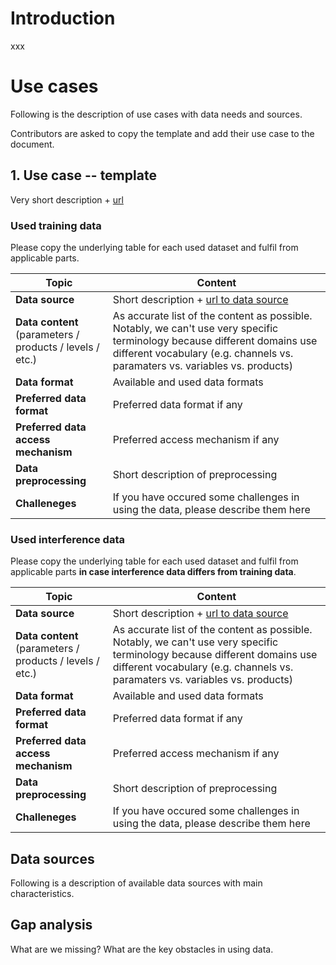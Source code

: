 # Introduction

xxx

# Use cases

Following is the description of use cases with data needs and sources. 

Contributors are asked to copy the template and add their use case to the document. 

## 1. Use case -- template

Very short description + [url](README.md)

### Used training data

Please copy the underlying table for each used dataset and fulfil from applicable parts.

| Topic | Content |
|-------|---------|
| **Data source** | Short description + [url to data source](README.md) |
| **Data content** <br> (parameters / products / levels / etc.) | As accurate list of the content as possible. Notably, we can't use very specific terminology because different domains use different vocabulary (e.g. channels vs. paramaters vs. variables vs. products) |
| **Data format**| Available and used data formats |
| **Preferred data format** | Preferred data format if any |
| **Preferred data access mechanism** | Preferred access mechanism if any |
| **Data preprocessing** | Short description of preprocessing |
| **Challeneges** | If you have occured some challenges in using the data, please describe them here |


### Used interference data

Please copy the underlying table for each used dataset and fulfil from applicable parts **in case interference data differs from training data**.


| Topic | Content |
|-------|---------|
| **Data source** | Short description + [url to data source](README.md) |
| **Data content** <br> (parameters / products / levels / etc.) | As accurate list of the content as possible. Notably, we can't use very specific terminology because different domains use different vocabulary (e.g. channels vs. paramaters vs. variables vs. products) |
| **Data format**| Available and used data formats |
| **Preferred data format** | Preferred data format if any |
| **Preferred data access mechanism** | Preferred access mechanism if any |
| **Data preprocessing** | Short description of preprocessing |
| **Challeneges** | If you have occured some challenges in using the data, please describe them here |


## Data sources

Following is a description of available data sources with main characteristics. 


## Gap analysis
What are we missing? What are the key obstacles in using data.